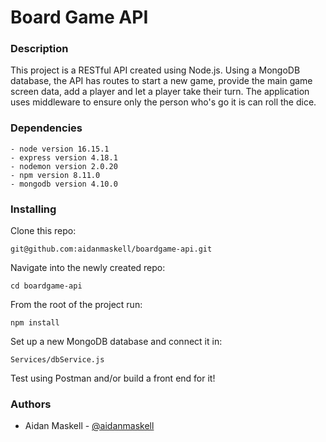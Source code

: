 # Board Game API

### Description
This project is a RESTful API created using Node.js. Using a MongoDB database, the API has routes to start a new game, provide the main game screen data, add a player and let a player take their turn. The application uses middleware to ensure only the person who's go it is can roll the dice. 

### Dependencies
``` 
- node version 16.15.1
- express version 4.18.1 
- nodemon version 2.0.20
- npm version 8.11.0
- mongodb version 4.10.0
```

### Installing
Clone this repo:
```
git@github.com:aidanmaskell/boardgame-api.git
```
Navigate into the newly created repo:
```
cd boardgame-api
```
From the root of the project run:
```
npm install
```
Set up a new MongoDB database and connect it in:
```
Services/dbService.js
```

Test using Postman and/or build a front end for it!

### Authors
- Aidan Maskell - [@aidanmaskell](github.com/aidanmaskell)
